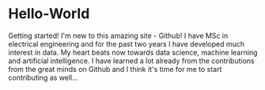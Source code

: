 # Hello-World
Getting started!
I'm new to this amazing site - Github! 
I have MSc in electrical engineering and for the past two years I have developed much interest in data.
My heart beats now towards data science, machine learning and artificial intelligence.
I have learned a lot already from the contributions from the great minds on Github and I think it's time for me to start contributing as well...
